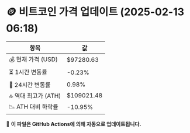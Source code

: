 # 🪙 비트코인 가격 업데이트 (2025-02-13 06:18)

| 항목                | 값 |
|--------------------|----------------|
| 💰 현재 가격 (USD) | $97280.63 |
| ⏳ 1시간 변동률    | -0.23% |
| 📆 24시간 변동률   | 0.98% |
| 🔝 역대 최고가 (ATH) | $109021.48 |
| 📉 ATH 대비 하락률 | -10.95% |

🔄 **이 파일은 GitHub Actions에 의해 자동으로 업데이트됩니다.**
